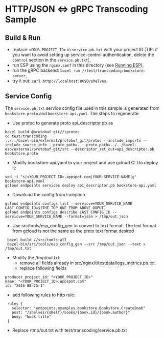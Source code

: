 # HTTP/JSON <=> gRPC Transcoding Sample

## Build & Run

 - replace `<YOUR_PROJECT_ID>` in `service.pb.txt` with your project ID
   (TIP: if you want to avoid setting up service-control authentication, delete
   the `control` section in the `service.pb.txt`),
 - run ESP using the `nginx.conf` in this directory
   (see [Running ESP](/doc/running.md)),
 - run the gRPC backend: `bazel run //test/transcoding:bookstore-server`,
 - try it out: `curl http://localhost:8090/shelves`.

## Service Config
The `service.pb.txt` service config file used in this sample is generated from
`bookstore.proto` and `bookstore-api.yaml`. The steps to regenerate:

 - Use protoc to generate proto api_descriptor.pb as
```
bazel build @protobuf_git//:protoc
cd test/transcoding
../../bazel-bin/external/protobuf_git/protoc --include_imports --include_source_info --proto_path=. --proto_path=../../bazel-esp/external/protobuf_git/src --descriptor_set_out=api_descriptor.pb bookstore.proto
```

 - Modify bookstore-api.yaml to your project and use gcloud CLI to deploy it:
```
sed -i "s|<YOUR_PROJECT_ID>.appspot.com|YOUR-SERVICE-NAME|g" bookstore-api.yaml
gcloud endpoints services deploy api_descriptor.pb bookstore-api.yaml
```

 - Download the config from Inception
```
gcloud endpoints configs list --servicve=YOUR_SERVICE_NAME
LAST_CONFIG_ID=$(THE TOP ONE FROM ABOVE OUPUT)
gcloud endpoints configs describe LAST_CONFIG_ID --servicve=YOUR_SERVICE_NAME --format=json > /tmp/out.json
```

 - Use src/tools/esp_config_gen to convert to text format. The text format
 from gcloud is not the same as the proto text format desired
```
 bazel build //src/tools:all
 bazel-bin/src/tools/esp_config_gen --src /tmp/out.json --text > /tmp/out.txt
```

 - Modify the /tmp/out.txt:
   * remove all fields already in src/nginx/t/testdata/logs_metrics.pb.txt
   * replace following fields
```
producer_project_id: "<YOUR_PROJECT_ID>"
name: "<YOUR_PROJECT_ID>.appspot.com"
id: "2016-08-25r1"
```
   * add following rules to http rule:
 ```
  rules {
    selector: "endpoints.examples.bookstore.Bookstore.CreateBook"
    post: "/shelves/{shelf}/books/{book.id}/{book.author}"
    body: "book.title"
  }
 ```
 - Replace /tmp/out.txt with test/transcoding/service.pb.txt

